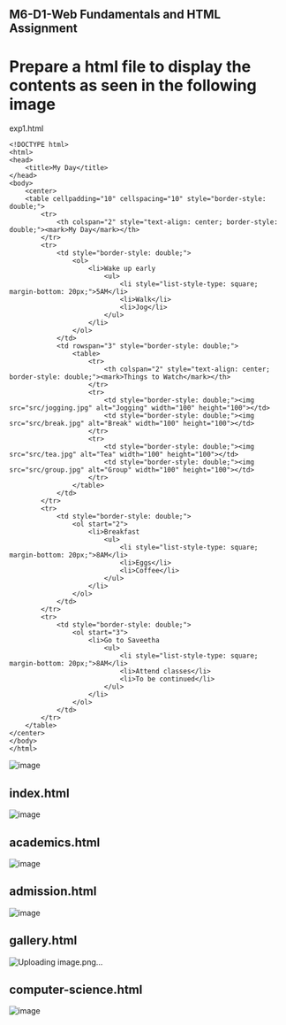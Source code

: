 ## M6-D1-Web Fundamentals and HTML Assignment
#  Prepare a html file to display the contents as seen in the following image

exp1.html 
```
<!DOCTYPE html>
<html>
<head>
    <title>My Day</title>
</head>
<body>
    <center>
    <table cellpadding="10" cellspacing="10" style="border-style: double;">
        <tr>
            <th colspan="2" style="text-align: center; border-style: double;"><mark>My Day</mark></th>
        </tr>
        <tr>
            <td style="border-style: double;">
                <ol>
                    <li>Wake up early
                        <ul>
                            <li style="list-style-type: square; margin-bottom: 20px;">5AM</li>
                            <li>Walk</li>
                            <li>Jog</li>
                        </ul>
                    </li>
                </ol>
            </td>
            <td rowspan="3" style="border-style: double;">
                <table>
                    <tr>
                        <th colspan="2" style="text-align: center; border-style: double;"><mark>Things to Watch</mark></th>
                    </tr>
                    <tr>
                        <td style="border-style: double;"><img src="src/jogging.jpg" alt="Jogging" width="100" height="100"></td>
                        <td style="border-style: double;"><img src="src/break.jpg" alt="Break" width="100" height="100"></td>
                    </tr>
                    <tr>
                        <td style="border-style: double;"><img src="src/tea.jpg" alt="Tea" width="100" height="100"></td>
                        <td style="border-style: double;"><img src="src/group.jpg" alt="Group" width="100" height="100"></td>
                    </tr>
                </table>
            </td>
        </tr>
        <tr>
            <td style="border-style: double;">
                <ol start="2">
                    <li>Breakfast
                        <ul>
                            <li style="list-style-type: square; margin-bottom: 20px;">8AM</li>
                            <li>Eggs</li>
                            <li>Coffee</li>
                        </ul>
                    </li>
                </ol>
            </td>
        </tr>
        <tr>
            <td style="border-style: double;">
                <ol start="3">
                    <li>Go to Saveetha
                        <ul>
                            <li style="list-style-type: square; margin-bottom: 20px;">8AM</li>
                            <li>Attend classes</li>
                            <li>To be continued</li>
                        </ul>
                    </li>
                </ol>
            </td>
        </tr>
    </table>
</center>
</body>
</html>

```

![image](https://github.com/user-attachments/assets/99d2e5a0-0661-4bf9-80a4-53f65799ac8b)

## index.html
![image](https://github.com/user-attachments/assets/ecc6878e-d8b9-40b7-98bb-6ba47ed236e2)

## academics.html
![image](https://github.com/user-attachments/assets/003e2eaf-6413-4c4a-9a5f-da6e6a48bbc5)

## admission.html
![image](https://github.com/user-attachments/assets/1cff2d17-cb2a-4d69-9f47-73c5759c382c)

## gallery.html
![Uploading image.png…]()


## computer-science.html
![image](https://github.com/user-attachments/assets/6b1941e5-1170-44f2-837d-ef33ad5ac3ea)




